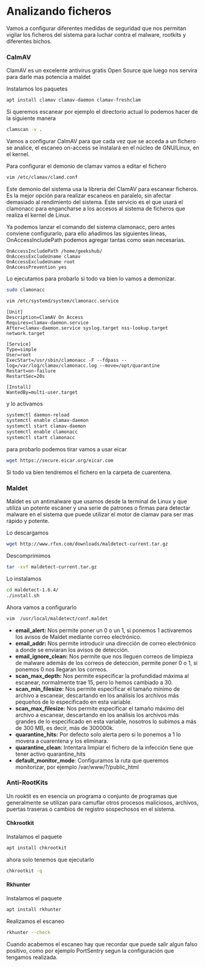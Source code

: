 # Analizando ficheros

Vamos a configurar diferentes medidas de seguridad que nos permitan vigilar los ficheros del sistema para luchar contra el malware, rootkits y diferentes bichos.

### CalmAV

ClamAV es un excelente antivirus gratis Open Source que luego nos servira para darle mas potencia a maldet

Instalamos los paquetes

```bash
apt install clamav clamav-daemon clamav-freshclam 
```

Si queremos escanear por ejemplo el directorio actual lo podemos hacer de la siguiente manera

```bash
clamscan -v .
```

Vamos a configurar CalmAV para que cada vez que se acceda a un fichero se analice, el escaneo on-access se instalará en el núcleo de GNU/Linux, en el kernel.

Para configurar el demonio de clamav vamos a editar el fichero

```bash
vim /etc/clamav/clamd.conf
```

Este demonio del sistema usa la librería del ClamAV para escanear ficheros. Es la mejor opción para realizar escaneos en paralelo, sin afectar demasiado al rendimiento del sistema. Este servicio es el que usará el clamonacc para engancharse a los accesos al sistema de ficheros que realiza el kernel de Linux.

Ya podemos lanzar el comando del sistema clamonacc, pero antes conviene configurarlo, para ello añadimos las siguientes lineas, OnAccessIncludePath podemos agregar tantas como sean necesarias.

```
OnAccessIncludePath /home/geekshub/
OnAccessExcludeUname clamav
OnAccessExcludeUname root
OnAccessPrevention yes
```

Lo ejecutamos para probarlo si todo va bien lo vamos a demonizar.

```bash
sudo clamonacc
```

```bash
vim /etc/systemd/system/clamonacc.service
```

```vim
[Unit]
Description=ClamAV On Access
Requires=clamav-daemon.service
After=clamav-daemon.service syslog.target nss-lookup.target network.target

[Service]
Type=simple
User=root
ExecStart=/usr/sbin/clamonacc -F --fdpass --log=/var/log/clamav/clamonacc.log --move=/opt/quarantine
Restart=on-failure
RestartSec=20s

[Install]
WantedBy=multi-user.target

```

y lo activamos

```bash
systemctl daemon-reload
systemctl enable clamav-daemon
systemctl start clamav-daemon
systemctl enable clamonacc
systemctl start clamonacc
```

para probarlo podemos tirar vamos a usar eicar

```bash
wget https://secure.eicar.org/eicar.com
```

Si todo va bien tendremos el fichero en la carpeta de cuarentena.&#x20;

### Maldet

Maldet es un antimalware que usamos desde la terminal de Linux y que utiliza un potente escáner y una serie de patrones o firmas para detectar malware en el sistema que puede utilizar el motor de clamav para ser mas rápido y potente.

Lo descargamos

```bash
wget http://www.rfxn.com/downloads/maldetect-current.tar.gz
```

Descomprimimos&#x20;

```bash
tar -xvf maldetect-current.tar.gz
```

Lo instalamos

```bash
cd maldetect-1.6.4/
./install.sh
```

Ahora vamos a configurarlo

```bash
vim  /usr/local/maldetect/conf.maldet
```



* **email\_alert:** Nos permite poner un 0 o un 1, si ponemos 1 activaremos los avisos de Maldet mediante correo electrónico.
* **email\_addr:** Nos permite introducir una dirección de correo electrónico a donde se enviaran los avisos de detección.
* **email\_ignore\_clean:** Nos permite que nos lleguen correos de limpieza de malware además de los correos de detección, permite poner 0 o 1, si ponemos 0 nos llegaran los correos.
* **scan\_max\_depth:** Nos permite especificar la profundidad máxima al escanear, normalmente trae 15, pero lo hemos cambiado a 30.
* **scan\_min\_filesize:** Nos permite especificar el tamaño mínimo de archivo a escanear, descartando en los análisis los archivos más pequeños de lo especificado en esta variable.
* **scan\_max\_filesize:** Nos permite especificar el tamaño máximo del archivo a escanear, descartando en los análisis los archivos más grandes de lo especificado en esta variable, nosotros lo subimos a más de 300 MB, es decir, más de 300000k.
* **quarantine\_hits:** Por defecto solo alerta pero si lo ponemos a 1 lo movera a cuarentena y los eliminara.
* **quarantine\_clean**: Intentara limpiar el fichero de la infección tiene que tener activo quarantine\_hits
* **default\_monitor\_mode**: Configuramos la ruta que queremos monitorizar, por ejemplo /var/www/?/public\_html

### Anti-RootKits

Un rooktit es en esencia un programa o conjunto de programas que generalmente se utilizan para camuflar otros procesos maliciosos, archivos, puertas traseras o cambios de registro sospechosos en el sistema.

#### Chkrootkit

Instalamos el paquete

```bash
apt install chkrootkit
```

ahora solo tenemos que ejecutarlo

```bash
chkrootkit -q
```

#### Rkhunter

Instalamos el paquete

```bash
apt install rkhunter
```

Realizamos el escaneo

```bash
rkhunter --check
```

Cuando acabemos el escaneo hay que recordar que puede salir algun falso positivo, como por ejemplo PortSentry segun la configuración que tengamos realizada.
